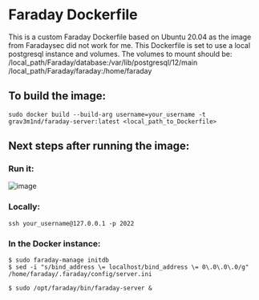 # Faraday Dockerfile

This is a custom Faraday Dockerfile based on Ubuntu 20.04 as the image from Faradaysec did not work for me.
This Dockerfile is set to use a local postgresql instance and volumes.
The volumes to mount should be:
  /local_path/Faraday/database:/var/lib/postgresql/12/main
  /local_path/Faraday/faraday:/home/faraday
  
## To build the image:
```sudo docker build --build-arg username=your_username -t grav3m1nd/faraday-server:latest <local_path_to_Dockerfile>```

## Next steps after running the image:
### Run it:
![image](https://user-images.githubusercontent.com/54182057/111835518-70f86e00-88cb-11eb-8d65-324721ce1ce1.png)

### Locally:
```ssh your_username@127.0.0.1 -p 2022```

### In the Docker instance:
```
$ sudo faraday-manage initdb
$ sed -i "s/bind_address \= localhost/bind_address \= 0\.0\.0\.0/g" /home/faraday/.faraday/config/server.ini

$ sudo /opt/faraday/bin/faraday-server &
```
